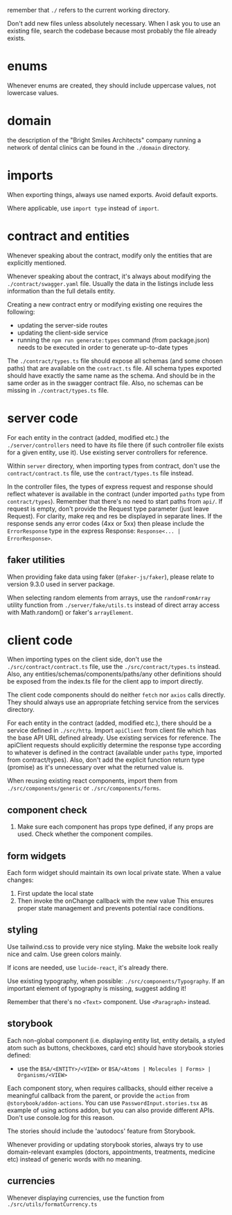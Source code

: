remember that `./` refers to the current working directory.

Don't add new files unless absolutely necessary. When I ask you to use an existing file, search the codebase because most probably the file already exists.

# enums

Whenever enums are created, they should include uppercase values, not lowercase values.

# domain

the description of the "Bright Smiles Architects" company running a network of dental clinics can be found in the `./domain` directory.

# imports

When exporting things, always use named exports. Avoid default exports.

Where applicable, use `import type` instead of `import`.

# contract and entities

Whenever speaking about the contract, modify only the entities that are explicitly mentioned.

Whenever speaking about the contract, it's always about modifying the `./contract/swagger.yaml` file. Usually the data in the listings include less information than the full details entity.

Creating a new contract entry or modifying existing one requires the following:
- updating the server-side routes
- updating the client-side service
- running the `npm run generate:types` command (from package.json) needs to be executed in order to generate up-to-date types

The `./contract/types.ts` file should expose all schemas (and some chosen paths) that are available on the `contract.ts` file. All schema types exported should have exactly the same name as the schema. And should be in the same order as in the swagger contract file. Also, no schemas can be missing in `./contract/types.ts` file.

# server code

For each entity in the contract (added, modified etc.) the `./server/controllers` need to have its file there (if such controller file exists for a given entity, use it). Use existing server controllers for reference.

Within `server` directory, when importing types from contract, don't use the `contract/contract.ts` file, use the `contract/types.ts` file instead.

In the controller files, the types of express request and response should reflect whatever is available in the contract (under imported `paths` type from `contract/types`). Remember that there's no need to start paths from `api/`. If request is empty, don't provide the Request type parameter (just leave Request). For clarity, make req and res be displayed in separate lines. If the response sends any error codes (4xx or 5xx) then please include the `ErrorResponse` type in the express Response: `Response<... | ErrorResponse>`.

## faker utilities

When providing fake data using faker (`@faker-js/faker`), please relate to version 9.3.0 used in server package.

When selecting random elements from arrays, use the `randomFromArray` utility function from `./server/fake/utils.ts` instead of direct array access with Math.random() or faker's `arrayElement`.

# client code

When importing types on the client side, don't use the `./src/contract/contract.ts` file, use the `./src/contract/types.ts` instead. Also, any entities/schemas/components/paths/any other definitions should be exposed from the index.ts file for the client app to import directly.

The client code components should do neither `fetch` nor `axios` calls directly. They should always use an appropriate fetching service from the services directory.

For each entity in the contract (added, modified etc.), there should be a service defined in `./src/http`. Import `apiClient` from client file which has the base API URL defined already. Use existing services for reference. The apiClient requests should explicitly determine the response type according to whatever is defined in the contract (available under `paths` type, imported from contract/types). Also, don't add the explicit function return type (promise) as it's unnecessary over what the returned value is.

When reusing existing react components, import them from `./src/components/generic` or `./src/components/forms`.

## component check

1. Make sure each component has props type defined, if any props are used. Check whether the component compiles.

## form widgets

Each form widget should maintain its own local private state. When a value changes:
1. First update the local state
2. Then invoke the onChange callback with the new value
This ensures proper state management and prevents potential race conditions.

## styling

Use tailwind.css to provide very nice styling. Make the website look really nice and calm. Use green colors mainly.

If icons are needed, use `lucide-react`, it's already there.

Use existing typography, when possible: `./src/components/Typography`. If an important element of typography is missing, suggest adding it!

Remember that there's no `<Text>` component. Use `<Paragraph>` instead.

## storybook

Each non-global component (i.e. displaying entity list, entity details, a styled atom such as buttons, checkboxes, card etc) should have storybook stories defined:
- use the `BSA/<ENTITY>/<VIEW>` or `BSA/<Atoms | Molecules | Forms> | Organisms/<VIEW>`

Each component story, when requires callbacks, should either receive a meaningful callback from the parent, or provide the `action` from `@storybook/addon-actions`. You can use `PasswordInput.stories.tsx` as example of using actions addon, but you can also provide different APIs. Don't use console.log for this reason.

The stories should include the 'autodocs' feature from Storybook.

Whenever providing or updating storybook stories, always try to use domain-relevant examples (doctors, appointments, treatments, medicine etc) instead of generic words with no meaning.

## currencies

Whenever displaying currencies, use the function from `./src/utils/formatCurrency.ts`

